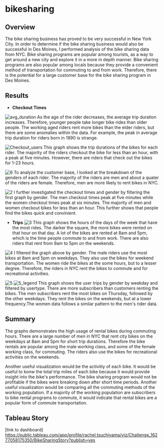 # bikesharing

## Overview
The bike sharing business has proved to be very successful in New York City. In order to determine if the bike sharing business would also be successful in Des Moines, I performed analysis of the bike sharing data from NYC. Bike sharing programs are popular among tourists, as a way to get around a new city and explore it in a more in depth manner. Bike sharing programs are also popular among locals because they provide a convenient method of transportation for commuting to and from work. Therefore, there is the potential for a large customer base for the bike sharing program in Des Moines.

## Results

* **Checkout Times**

![avg_duration](https://user-images.githubusercontent.com/83552696/127792083-8e24f80b-eb24-4165-813d-6fc211d98736.jpg)
As the age of the rider decreases, the average trip duration increases. Therefore, younger people take longer bike rides than older people. The working aged riders rent more bikes than the elder riders, but there are some anomalies within the data. For example, the peak in average trip duration for riders born in 1890 is strange.


![Checkout_users](https://user-images.githubusercontent.com/83552696/127792031-d7faa2e8-1a4f-4b91-8cbc-3f61d2915ab0.jpg)
This graph shows the trip durations of the bikes for each rider. The majority of the riders checkout the bike for less than an hour, with a peak at five minutes. However, there are riders that check out the bikes for 1-23 hours.

![6](https://user-images.githubusercontent.com/83552696/127792075-9f661db7-a60e-43f9-8162-62230eac02d5.jpg)
To analyze the customer base, I looked at the breakdown of the genders of each rider. The majority of the riders are men and about a quater of the riders are female. Therefore, men are more likely to rent bikes in NYC.

![2](https://user-images.githubusercontent.com/83552696/127792035-d54d475f-1230-4c34-8ca9-d8e1bc510323.jpg)
I further investigated the checkout times and gender by filtering the first graph by gender. The men checkout times peak at five minutes while the women checkout times peak at six minutes. The majority of men and women checkout bikes for less than an hour. This further shows that people find the bikes quick and convinient. 

* **Trips**
![3](https://user-images.githubusercontent.com/83552696/127792039-4f12639f-9988-4df8-a084-0d6e55fa3f33.jpg)
This graph shows the hours of the days of the week that have the most rides. The darker the square, the more bikes were rented on that hour on that day. A lot of the bikes are rented at 8am and 5pm, which is the time people commute to and from work. There are also riders that rent from 9am to 5pm on the weekends. 

![4](https://user-images.githubusercontent.com/83552696/127792041-cefdf794-4b9b-4d3d-b1eb-e18149a98bdf.jpg)
I filtered the graph above by gender. The male riders use the most bikes at 8am and 5pm on weekdays. They also use the bikes for weekend transportation. The women ride the bikes at the some hours, but to a lesser degree. Therefore, the riders in NYC rent the bikes to commute and for recreational activities.

![5](https://user-images.githubusercontent.com/83552696/127792046-e9a6a797-c518-40a1-8ad3-6b40c7fed619.jpg) ![5_legend](https://user-images.githubusercontent.com/83552696/127792063-c44a3183-4c35-4d4e-a007-34d02669358d.jpg)
This graph shows the user trips by gender by weekday and filtered by usertype. There are more subscribers than customers renting the bikes. The men subscribers rent the most bikes on Thursday, followed by the other weekdays. They rent the bikes on the weekends, but at a lower frequency.The women data follows a similar pattern to the men's rider data.

## Summary
The graphs demonstrates the high usage of rental bikes during commuting hours. There are a large number of men in NYC that rent city bikes on the weekdays at 8am and 5pm for short trip durations. Therefore the bike rentals are popular among the male working class, and some of the female working class, for commuting. The riders also use the bikes for recreational activities on the weekends.

Another useful visualization would be the activitiy of each bike. It would be useful to konw the total trip miles of each bike because it would provide insight into the bike's performance. The bike sharing program would not be profitable if the bikes were breaking down after short time periods. Another useful visualization would be comparing all the commuting methods of the working population. If a majority of the working population are subscribers to bike rental programs to commute, it would indicate that rental bikes are a popular form of commute transportation.

## Tableau Story
[link to dashboard]  https://public.tableau.com/app/profile/rachel.tsuchiyama/viz/Challenge_16277058175350/BikeSharingStory?publish=yes
